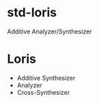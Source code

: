 # std-loris
Additive Analyzer/Synthesizer

# Loris
* Additive Synthesizer
* Analyzer
* Cross-Synthesizer
